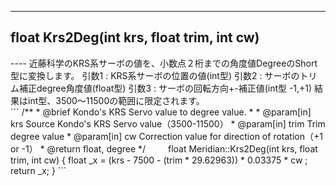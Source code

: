 ----  
<h2><b>float Krs2Deg(int krs, float trim, int cw)</b></h2>
----  
近藤科学のKRS系サーボの値を、小数点２桁までの角度値DegreeのShort型に変換します。  
引数1 : KRS系サーボの位置の値(int型)  
引数2 : サーボのトリム補正degree角度値(float型)  
引数3 : サーボの回転方向+-補正値(int型 -1,+1)  
結果はint型、3500〜11500の範囲に限定されます。  
  
<br>  
```  
/**
 * @brief Kondo's KRS Servo value to degree value.
 *
 * @param[in] krs Source Kondo's KRS Servo value（3500-11500）
 * @param[in] trim Trim degree value
 * @param[in] cw Correction value for direction of rotation（+1 or -1）
 * @return float, degree
 */
　　
float Meridian::Krs2Deg(int krs, float trim, int cw)
{
    float _x = (krs - 7500 - (trim * 29.62963)) * 0.03375 * cw ;
    return _x;
}
```
